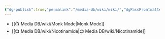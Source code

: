 ```yaml
---
{"dg-publish":true,"permalink":"/media-db/wiki/wiki/","dgPassFrontmatter":true,"noteIcon":"3","created":"2023-12-10T09:59:18.744+05:30","updated":"2024-02-23T16:56:01.519+05:30"}
---
```



- [[📺 Media DB/wiki/Monk Mode\|Monk Mode]]
- [[📺 Media DB/wiki/Nicotinamide\|📺 Media DB/wiki/Nicotinamide]]

